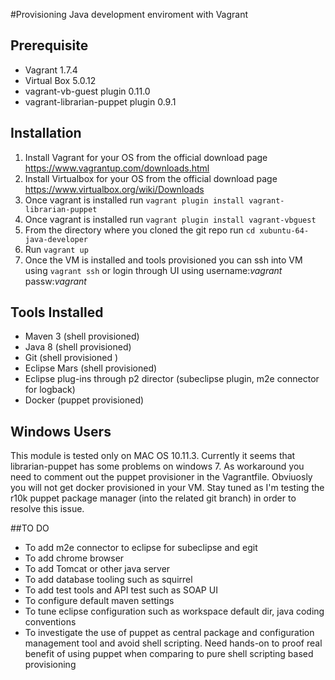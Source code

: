 #Provisioning Java development enviroment with Vagrant
## Prerequisite
* Vagrant  1.7.4
* Virtual Box  5.0.12
* vagrant-vb-guest plugin 0.11.0
* vagrant-librarian-puppet plugin 0.9.1

## Installation 
1. Install Vagrant for your OS from the official download page https://www.vagrantup.com/downloads.html
2. Install Virtualbox for your OS from the official download page https://www.virtualbox.org/wiki/Downloads
3. Once vagrant is installed run ```vagrant plugin install vagrant-librarian-puppet```
4. Once vagrant is installed run ```vagrant plugin install vagrant-vbguest```
5. From the directory where you cloned the git repo run ```cd xubuntu-64-java-developer```
6. Run ```vagrant up```
7. Once the VM is installed and tools provisioned you can ssh into VM using ```vagrant ssh``` or login through UI using username:*vagrant* passw:*vagrant*

## Tools Installed
* Maven 3 (shell provisioned)
* Java 8 (shell provisioned)
* Git (shell provisioned )
* Eclipse Mars (shell provisioned)
* Eclipse plug-ins through p2 director (subeclipse plugin, m2e connector for logback)
* Docker (puppet provisioned)

## Windows Users
This module is tested only on MAC OS 10.11.3.
Currently it seems that librarian-puppet has some problems on windows 7. As workaround you need to comment out the puppet provisioner in the Vagrantfile. Obviuosly you will not get docker provisioned in your VM.
Stay tuned as I'm testing the r10k puppet package manager (into the related git branch) in order to resolve this issue.

##TO DO
* To add m2e connector to eclipse for subeclipse and egit
* To add chrome browser
* To add Tomcat or other java server
* To add database tooling such as squirrel
* To add test tools and API test such as SOAP UI
* To configure default maven settings
* To tune eclipse configuration such as workspace default dir, java coding conventions
* To investigate the use of puppet as central package and configuration management tool and avoid shell scripting. Need hands-on to proof real benefit of using puppet when comparing to pure shell scripting based provisioning